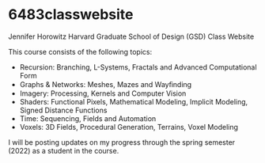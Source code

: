 # 6483classwebsite

Jennifer Horowitz Harvard Graduate School of Design (GSD) Class Website

This course consists of the following topics:

* Recursion: Branching, L-Systems, Fractals and Advanced Computational Form
* Graphs & Networks: Meshes, Mazes and Wayﬁnding
* Imagery: Processing, Kernels and Computer Vision
* Shaders: Functional Pixels, Mathematical Modeling, Implicit Modeling, Signed Distance Functions
* Time: Sequencing, Fields and Automation
* Voxels: 3D Fields, Procedural Generation, Terrains, Voxel Modeling

I will be posting updates on my progress through the spring semester (2022) as a student in the course.

